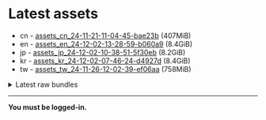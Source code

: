 # Latest assets
- cn - [assets_cn_24-11-21-11-04-45-bae23b](https://github.com/ArknightsAssets/NewAssets/actions/runs/12006074549/artifacts/2231685904) (407MiB)
- en - [assets_en_24-12-02-13-28-59-b060a9](https://github.com/ArknightsAssets/NewAssets/actions/runs/12138478851/artifacts/2266973660) (8.4GiB)
- jp - [assets_jp_24-12-02-10-38-51-5f30eb](https://github.com/ArknightsAssets/NewAssets/actions/runs/12131151928/artifacts/2265041500) (8.2GiB)
- kr - [assets_kr_24-12-02-07-46-24-d4927d](https://github.com/ArknightsAssets/NewAssets/actions/runs/12131151928/artifacts/2265013420) (8.4GiB)
- tw - [assets_tw_24-11-26-12-02-39-ef06aa](https://github.com/ArknightsAssets/NewAssets/actions/runs/12155865882/artifacts/2272063493) (758MiB)

<details>
<summary>Latest raw bundles</summary>

- cn - [bundles_cn_24-11-21-11-04-45-bae23b](https://github.com/ArknightsAssets/NewAssets/actions/runs/12006074549/artifacts/2231686563) (194MiB)
- en - [bundles_en_24-12-02-13-28-59-b060a9](https://github.com/ArknightsAssets/NewAssets/actions/runs/12138478851/artifacts/2266980867) (2.4GiB)
- jp - [bundles_jp_24-12-02-10-38-51-5f30eb](https://github.com/ArknightsAssets/NewAssets/actions/runs/12131151928/artifacts/2265045655) (2.4GiB)
- kr - [bundles_kr_24-12-02-07-46-24-d4927d](https://github.com/ArknightsAssets/NewAssets/actions/runs/12131151928/artifacts/2265018510) (2.4GiB)
- tw - [bundles_tw_24-11-26-12-02-39-ef06aa](https://github.com/ArknightsAssets/NewAssets/actions/runs/12155865882/artifacts/2272064073) (242MiB)

</details>

---

**You must be logged-in.**

